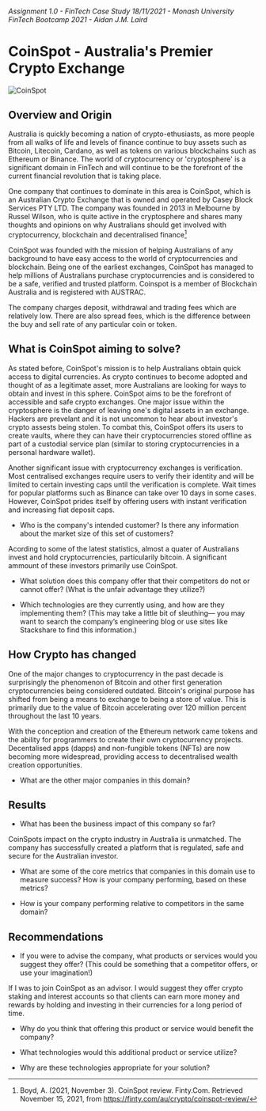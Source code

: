 ###### Assignment 1.0 - FinTech Case Study 18/11/2021 - Monash University FinTech Bootcamp 2021 - Aidan J.M. Laird

# CoinSpot - Australia's Premier Crypto Exchange

![CoinSpot](https://user-images.githubusercontent.com/80402302/142199022-00a20508-a6cc-44a5-8f03-6214b3f56c8b.png)

## Overview and Origin

Australia is quickly becoming a nation of crypto-ethusiasts, as more people from all walks of life and levels of finance continue to buy assets such as Bitcoin, Litecoin, Cardano, as well as tokens on various blockchains such as Ethereum or Binance. The world of cryptocurrency or 'cryptosphere' is a significant domain in FinTech and will continue to be the forefront of the current financial revolution that is taking place. 

One company that continues to dominate in this area is CoinSpot, which is an Australian Crypto Exchange that is owned and operated by Casey Block Services PTY LTD. The company was founded in 2013 in Melbourne by Russel Wilson, who is quite active in the cryptosphere and shares many thoughts and opinions on why Australians should get involved with cryptocurrency, blockchain and decentralised finance[^1]
[^1]: Boyd, A. (2021, November 3). CoinSpot review. Finty.Com. Retrieved November 15, 2021, from https://finty.com/au/crypto/coinspot-review/

CoinSpot was founded with the mission of helping Australians of any background to have easy access to the world of cryptocurrencies and blockchain. Being one of the earliest exchanges, CoinSpot has managed to help millions of Australians purchase cryptocurrencies and is considered to be a safe, verified and trusted platform. Coinspot is a member of Blockchain Australia and is registered with AUSTRAC. 

The company charges deposit, withdrawal and trading fees which are relatively low. There are also spread fees, which is the difference between the buy and sell rate of any particular coin or token. 


## What is CoinSpot aiming to solve? 

As stated before, CoinSpot's mission is to help Australians obtain quick access to digital currencies. As crypto continues to become adopted and thought of as a legitimate asset, more Australians are looking for ways to obtain and invest in this sphere. CoinSpot aims to be the forefront of accessible and safe crypto exchanges. One major issue within the cryptosphere is the danger of leaving one's digital assets in an exchange. Hackers are prevelant and it is not uncommon to hear about investor's crypto assests being stolen. To combat this, CoinSpot offers its users to create vaults, where they can have their cryptocurrencies stored offline as part of a custodial service plan (similar to storing cryptocurrencies in a personal hardware wallet). 

Another significant issue with cryptocurrency exchanges is verification. Most centralised exchanges require users to verify their identity and will be limited to certain investing caps until the verification is complete. Wait times for popular platforms such as Binance can take over 10 days in some cases. However, CoinSpot prides itself by offering users with instant verification and increasing fiat deposit caps. 

* Who is the company's intended customer?  Is there any information about the market size of this set of customers?

Acording to some of the latest statistics, almost a quater of Australians invest and hold cryptocurrencies, particularily bitcoin. A significant ammount of these investors primarily use CoinSpot. 

* What solution does this company offer that their competitors do not or cannot offer? (What is the unfair advantage they utilize?)



* Which technologies are they currently using, and how are they implementing them? (This may take a little bit of sleuthing–– you may want to search the company’s engineering blog or use sites like Stackshare to find this information.)

## How Crypto has changed

One of the major changes to cryptocurrency in the past decade is surprisingly the phenomenon of Bitcoin and other first generation cryptocurrencies being considered outdated. Bitcoin's original purpose has shifted from being a means to exchange to being a store of value. This is primarily due to the value of Bitcoin accelerating over 120 million percent throughout the last 10 years. 

With the conception and creation of the Ethereum network came tokens and the ability for programmers to create their own cryptocurrency projects. Decentalised apps (dapps) and non-fungible tokens (NFTs) are now becoming more widespread, providing access to decentralised wealth creation opportunities. 

* What are the other major companies in this domain?

## Results

* What has been the business impact of this company so far?

CoinSpots impact on the crypto industry in Australia is unmatched. The company has successfully created a platform that is regulated, safe and secure for the Australian investor. 

* What are some of the core metrics that companies in this domain use to measure success? How is your company performing, based on these metrics?



* How is your company performing relative to competitors in the same domain?

## Recommendations

* If you were to advise the company, what products or services would you suggest they offer? (This could be something that a competitor offers, or use your imagination!)

If I was to join CoinSpot as an advisor. I would suggest they offer crypto staking and interest accounts so that clients can earn more money and rewards by holding and investing in their currencies for a long period of time.




* Why do you think that offering this product or service would benefit the company?

* What technologies would this additional product or service utilize?

* Why are these technologies appropriate for your solution?




